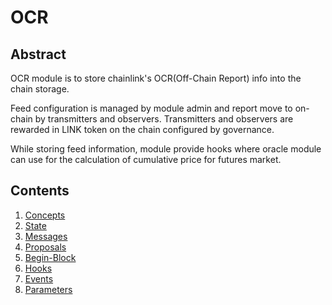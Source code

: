 # OCR

## Abstract

OCR module is to store chainlink's OCR(Off-Chain Report) info into the chain storage.

Feed configuration is managed by module admin and report move to on-chain by transmitters and observers. Transmitters and observers are rewarded in LINK token on the chain configured by governance.

While storing feed information, module provide hooks where oracle module can use for the calculation of cumulative price for futures market.

## Contents

1. [Concepts](01_concepts.md)
2. [State](02_state.md)
3. [Messages](03_messages.md)
4. [Proposals](04_proposals.md)
5. [Begin-Block](05_begin_block.md)
6. [Hooks](06_hooks.md)
7. [Events](07_events.md)
8. [Parameters](08_params.md)
